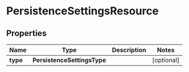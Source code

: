 

# PersistenceSettingsResource


## Properties

Name | Type | Description | Notes
------------ | ------------- | ------------- | -------------
**type** | **PersistenceSettingsType** |  |  [optional]




